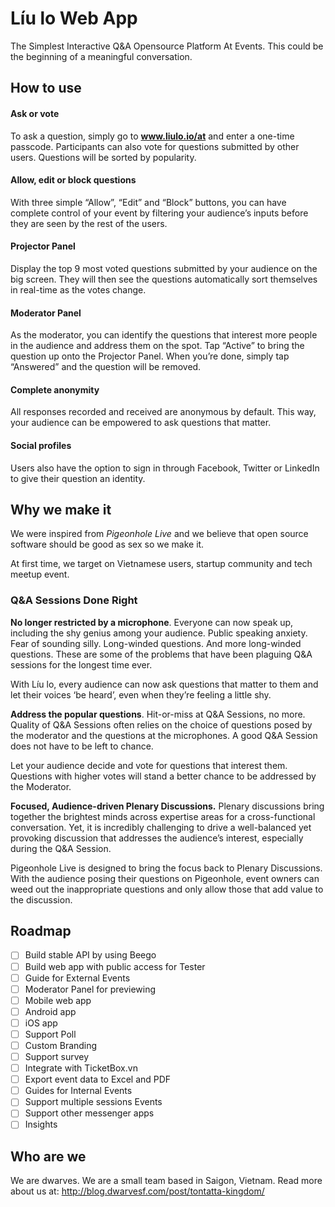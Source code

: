 # Líu lo Web App

The Simplest Interactive Q&amp;A Opensource Platform At Events. This could be the beginning of a meaningful conversation.

## How to use

#### Ask or vote
To ask a question, simply go to **www.liulo.io/at** and enter a one-time passcode. Participants can also vote for questions submitted by other users. Questions will be sorted by popularity.

#### Allow, edit or block questions
With three simple “Allow”, “Edit” and “Block” buttons, you can have complete control of your event by filtering your audience’s inputs before they are seen by the rest of the users.

#### Projector Panel
Display the top 9 most voted questions submitted by your audience on the big screen. They will then see the questions automatically sort themselves in real-time as the votes change.

#### Moderator Panel
As the moderator, you can identify the questions that interest more people in the audience and address them on the spot. Tap “Active” to bring the question up onto the Projector Panel. When you’re done, simply tap “Answered” and the question will be removed.

#### Complete anonymity
All responses recorded and received are anonymous by default. This way, your audience can be empowered to ask questions that matter.

#### Social profiles
Users also have the option to sign in through Facebook, Twitter or LinkedIn to give their question an identity.

## Why we make it

We were inspired from *Pigeonhole Live* and we believe that open source software should be good as sex so we make it. 

At first time, we target on Vietnamese users, startup community and tech meetup event.

### Q&A Sessions Done Right

**No longer restricted by a microphone**. Everyone can now speak up, including the shy genius among your audience.
Public speaking anxiety. Fear of sounding silly. Long-winded questions. And more long-winded questions. These are some of the problems that have been plaguing Q&A sessions for the longest time ever.

With Líu lo, every audience can now ask questions that matter to them and let their voices ‘be heard’, even when they’re feeling a little shy.

**Address the popular questions**. Hit-or-miss at Q&A Sessions, no more.
Quality of Q&A Sessions often relies on the choice of questions posed by the moderator and the questions at the microphones. A good Q&A Session does not have to be left to chance.

Let your audience decide and vote for questions that interest them. Questions with higher votes will stand a better chance to be addressed by the Moderator.

**Focused, Audience-driven Plenary Discussions.**
Plenary discussions bring together the brightest minds across expertise areas for a cross-functional conversation. Yet, it is incredibly challenging to drive a well-balanced yet provoking discussion that addresses the audience’s interest, especially during the Q&A Session.

Pigeonhole Live is designed to bring the focus back to Plenary Discussions. With the audience posing their questions on Pigeonhole, event owners can weed out the inappropriate questions and only allow those that add value to the discussion.

## Roadmap

- [ ] Build stable API by using Beego
- [ ] Build web app with public access for Tester
- [ ] Guide for External Events
- [ ] Moderator Panel for previewing
- [ ] Mobile web app
- [ ] Android app
- [ ] iOS app
- [ ] Support Poll
- [ ] Custom Branding
- [ ] Support survey
- [ ] Integrate with TicketBox.vn
- [ ] Export event data to Excel and PDF
- [ ] Guides for Internal Events
- [ ] Support multiple sessions Events
- [ ] Support other messenger apps
- [ ] Insights

## Who are we

We are dwarves. We are a small team based in Saigon, Vietnam. Read more about us at: http://blog.dwarvesf.com/post/tontatta-kingdom/